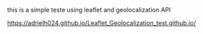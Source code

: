 this is a simple teste using leaflet and geolocalization API

https://adrielh024.github.io/Leaflet_Geolocalization_test.github.io/

